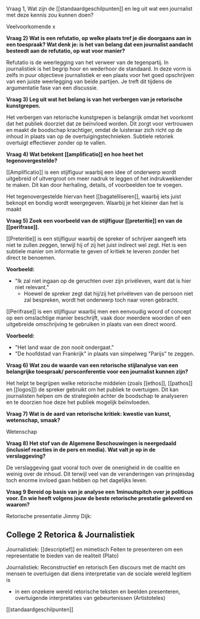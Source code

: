 Vraag 1, Wat zijn de [[standaardgeschilpunten]] en leg uit wat een journalist met deze kennis zou kunnen doen?

Veelvoorkomende x


**Vraag 2) Wat is een refutatio, op welke plaats tref je die doorgaans aan in een toespraak? Wat denk je: is het van belang dat een journalist aandacht besteedt aan de refutatio, op wat voor manier?**

Refutatio is de weerlegging van het verweer van de tegenpartij. In journalistiek is het begrip hoor en wederhoor de standaard. In deze vorm is zelfs in puur objectieve journalistiek er een plaats voor het goed opschrijven van een juiste weerlegging van beide partijen. 
Je treft dit tijdens de argumentatie fase van een discussie.

**Vraag 3) Leg uit wat het belang is van het verbergen van je retorische kunstgrepen.** 

Het verbergen van retorische kunstgrepen is belangrijk omdat het voorkomt dat het publiek doorziet dat ze beïnvloed worden. Dit zorgt voor vertrouwen en maakt de boodschap krachtiger, omdat de luisteraar zich richt op de inhoud in plaats van op de overtuigingstechnieken. Subtiele retoriek overtuigt effectiever zonder op te vallen.

**Vraag 4) Wat betekent [[amplificatio]] en hoe heet het tegenovergestelde?**

[[Amplificatio]] is een stijlfiguur waarbij een idee of onderwerp wordt uitgebreid of uitvergroot om meer nadruk te leggen of het indrukwekkender te maken. Dit kan door herhaling, details, of voorbeelden toe te voegen.

Het tegenovergestelde hiervan heet [[bagatelliseren]], waarbij iets juist beknopt en bondig wordt weergegeven. Waarbij je het kleiner dan het is maakt

**Vraag 5) Zoek een voorbeeld van de stijlfiguur [[preteritie]] en van de [[perifrase]].**

[[Preteritie]] is een stijlfiguur waarbij de spreker of schrijver aangeeft iets niet te zullen zeggen, terwijl hij of zij het juist indirect wel zegt. Het is een subtiele manier om informatie te geven of kritiek te leveren zonder het direct te benoemen.

**Voorbeeld:**
- "Ik zal niet ingaan op de geruchten over zijn privéleven, want dat is hier niet relevant."
    - Hoewel de spreker zegt dat hij/zij het privéleven van de persoon niet zal bespreken, wordt het onderwerp toch naar voren gebracht.


[[Perifrase]] is een stijlfiguur waarbij men een eenvoudig woord of concept op een omslachtige manier beschrijft, vaak door meerdere woorden of een uitgebreide omschrijving te gebruiken in plaats van een direct woord.

**Voorbeeld:**
- "Het land waar de zon nooit ondergaat."
- "De hoofdstad van Frankrijk" in plaats van simpelweg "Parijs" te zeggen.


**Vraag 6) Wat zou de waarde van een retorische stijlanalyse van een belangrijke toespraak/ persconferentie voor een journalist kunnen zijn?**

Het helpt te begrijpen welke retorische middelen (zoals [[ethos]], [[pathos]] en [[logos]]) de spreker gebruikt om het publiek te overtuigen. Dit kan journalisten helpen om de strategieën achter de boodschap te analyseren en te doorzien hoe deze het publiek mogelijk beïnvloeden.


**Vraag 7) Wat is de aard van retorische kritiek: kwestie van kunst, wetenschap, smaak?**

Wetenschap



**Vraag 8) Het stof van de Algemene Beschouwingen is neergedaald (inclusief reacties in de pers en media). Wat valt je op in de verslaggeving?**

De verslaggeving gaat vooral toch over de onenigheid in de coalitie en weinig over de inhoud. Dit terwijl veel van de veranderingen van prinsjesdag toch enorme invloed gaan hebben op het dagelijks leven.


**Vraag 9 Bereid op basis van je analyse een 1minuutspitch over je politicus voor. En wie heeft volgens jouw de beste retorische prestatie geleverd en waarom?**

Retorische presentatie Jimmy Dijk:



## College 2 Retorica & Journalistiek

Journalistiek: [[descriptief]] en mimetisch
Feiten te presenteren om een representatie te bieden van de realiteit (Plato)


Journalistiek: Reconstructief en retorisch
Een discours met de macht om mensen te overtuigen dat diens interpretatie van de sociale wereld legitiem is

- in een onzekere wereld retorische teksten en beelden presenteren, overtuigende interpretaties van gebeurtenissen (Artistoteles)

[[standaardgeschilpunten]]

